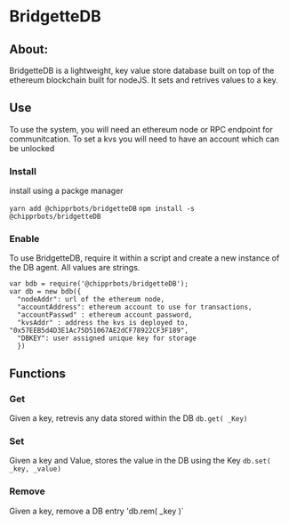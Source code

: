 
# BridgetteDB 

## About:

BridgetteDB is a lightweight, key value store database built on top of the ethereum blockchain built for nodeJS. It sets and retrives values to a key. 


## Use

To use the system, you will need an ethereum node or RPC endpoint for communitcation. To set a kvs you will need to have an account which can be unlocked

### Install

install using a packge manager 

`yarn add @chipprbots/bridgetteDB`
`npm install -s @chipprbots/bridgetteDB`

### Enable
To use BridgetteDB, require it within a script and create a new instance of the DB agent. All values are strings.

```
var bdb = require('@chipprbots/bridgetteDB');
var db = new bdb({ 
  "nodeAddr": url of the ethereum node,
  "accountAddress": ethereum account to use for transactions, 
  "accountPasswd" : ethereum account password, 
  "kvsAddr" : address the kvs is deployed to, "0x57EEB5d4D3E1Ac75D51067AE2dCF78922CF3F189", 
  "DBKEY": user assigned unique key for storage
  })
```
## Functions

### Get

 Given a key, retrevis any data stored within the DB
 `db.get( _Key)` 

### Set
 Given a key and Value, stores the value in the DB using the Key
  `db.set( _key, _value)` 

### Remove
   Given a key, remove a DB entry
   'db.rem( _key )`
